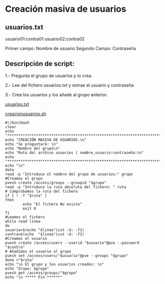 # Creación masiva de usuarios

## usuarios.txt
usuario01:contra01
usuario02:contra02

Primer campo: Nombre de usuario
Segundo Campo: Contraseña

## Descripción de script:

1.- Pregunta el grupo de usuarios y lo crea.

2.- Lee del fichero usuarios.txt y extrae el usuario y contraseña

3.- Crea los usuarios y los añade al grupo anterior.

[usuarios.txt](usuarios.txt)

[creacionusuarios.sh](creacionusuarios.sh)

```
#!/bin/bash
clear
echo "*********************************************************************************"
echo "CREACIÓN MASIVA DE USUARIOS.\n"
echo "Se preguntará: \n"
echo "Nombre del grupo\n"
echo "Ruta del archivo usuarios ( nombre_usuario:contraseña:\n"
echo "*********************************************************************************"
echo "\n"
date
read -p "Introduce el nombre del grupo de usuarios:" grupo
#Creamos el grupo
pvesh create /access/groups --groupid "$grupo"
read -p "Introduce la ruta absoluta del fichero: " ruta
# Comprobamos la ruta del fichero
if [ ! -f "$ruta" ]
then
        echo "El fichero No existe"
        exit 0
fi 
#Leemos el fichero
while read linea
do
usuario=$(echo "$linea"|cut -d: -f1)
contra=$(echo  "$linea"|cut -d: -f2)
#Creamos el usuario
pvesh create /access/users --userid "$usuario"@pve --password "$contra"
# Añadimos el usuario al grupo
pvesh set /access/users/"$usuario"@pve --groups "$grupo"
done <"$ruta"
echo "\n El grupo y los usuarios creados: \n"
echo "Grupo: $grupo"
pvesh get /access/groups/"$grupo"
echo "\n ***** Fin ******"
```

